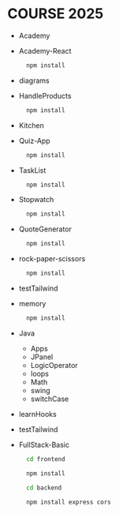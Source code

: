 # COURSE 2025

- Academy

- Academy-React
  ```bash
    npm install
  ```

- diagrams

- HandleProducts
  ```bash
    npm install
  ```

- Kitchen

- Quiz-App
  ```bash
    npm install
  ```

- TaskList
  ```bash
    npm install
  ```

- Stopwatch
  ```bash
    npm install
  ```

- QuoteGenerator
  ```bash
    npm install
  ```

- rock-paper-scissors
  ```bash
    npm install
  ```

- testTailwind

- memory
  ```bash
    npm install
  ```

- Java
  - Apps
  - JPanel
  - LogicOperator
  - loops
  - Math
  - swing
  - switchCase

- learnHooks

- testTailwind

- FullStack-Basic
  ```bash
    cd frontend
  ```

  ```bash
    npm install
  ```

  ```bash
    cd backend
  ```

  ```bash
    npm install express cors
  ```
